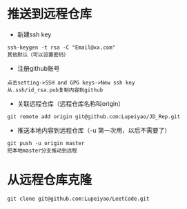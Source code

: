 # 推送到远程仓库

- 新建ssh key
```
ssh-keygen -t rsa -C "Email@xx.com"
其他默认（可以设置密码）
```
- 注册github账号

```
点击setting->SSH and GPG keys->New ssh key 
从.ssh/id_rsa.pub复制内容到github
```

- 关联远程仓库（远程仓库名称叫origin）

```
git remote add origin git@github.com:Lupeiyao/JD_Rep.git
```

- 推送本地内容到远程仓库（-u 第一次用，以后不需要了）

```
git push -u origin master
把本地master分支推动到远程
```

# 从远程仓库克隆

```
git clone git@github.com:Lupeiyao/LeetCode.git
```

